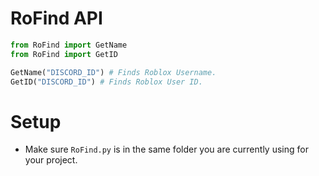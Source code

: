 # RoFind API
```py
from RoFind import GetName
from RoFind import GetID

GetName("DISCORD_ID") # Finds Roblox Username.
GetID("DISCORD_ID") # Finds Roblox User ID.
```

# Setup
- Make sure `RoFind.py` is in the same folder you are currently using for your project.
